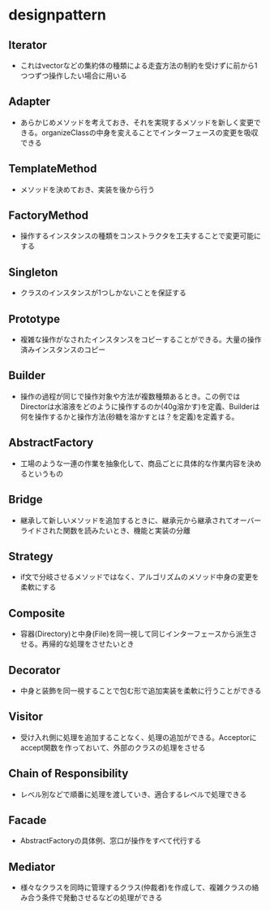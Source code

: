 # designpattern
## Iterator
- これはvectorなどの集約体の種類による走査方法の制約を受けずに前から1つつずつ操作したい場合に用いる
## Adapter
- あらかじめメソッドを考えておき、それを実現するメソッドを新しく変更できる。organizeClassの中身を変えることでインターフェースの変更を吸収できる
## TemplateMethod
- メソッドを決めておき、実装を後から行う
## FactoryMethod
- 操作するインスタンスの種類をコンストラクタを工夫することで変更可能にする
## Singleton
- クラスのインスタンスが1つしかないことを保証する
## Prototype
- 複雑な操作がなされたインスタンスをコピーすることができる。大量の操作済みインスタンスのコピー
## Builder
- 操作の過程が同じで操作対象や方法が複数種類あるとき。この例ではDirectorは水溶液をどのように操作するのか(40g溶かす)を定義、Builderは何を操作するかと操作方法(砂糖を溶かすとは？を定義)を定義する。
## AbstractFactory
- 工場のような一連の作業を抽象化して、商品ごとに具体的な作業内容を決めるというもの
## Bridge
- 継承して新しいメソッドを追加するときに、継承元から継承されてオーバーライドされた関数を読みたいとき、機能と実装の分離
## Strategy
- if文で分岐させるメソッドではなく、アルゴリズムのメソッド中身の変更を柔軟にする
## Composite 
- 容器(Directory)と中身(File)を同一視して同じインターフェースから派生させる。再帰的な処理をさせたいとき
## Decorator
- 中身と装飾を同一視することで包む形で追加実装を柔軟に行うことができる
## Visitor
- 受け入れ側に処理を追加することなく、処理の追加ができる。Acceptorにaccept関数を作っておいて、外部のクラスの処理をさせる
## Chain of Responsibility
- レベル別などで順番に処理を渡していき、適合するレベルで処理できる
## Facade
- AbstractFactoryの具体例、窓口が操作をすべて代行する
## Mediator
- 様々なクラスを同時に管理するクラス(仲裁者)を作成して、複雑クラスの絡み合う条件で発動させるなどの処理ができる